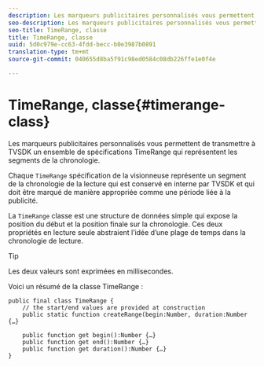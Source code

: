 ```yaml
---
description: Les marqueurs publicitaires personnalisés vous permettent de transmettre à TVSDK un ensemble de spécifications TimeRange qui représentent les segments de la chronologie.
seo-description: Les marqueurs publicitaires personnalisés vous permettent de transmettre à TVSDK un ensemble de spécifications TimeRange qui représentent les segments de la chronologie.
seo-title: TimeRange, classe
title: TimeRange, classe
uuid: 5d0c979e-cc63-4fdd-becc-b0e3987b0891
translation-type: tm+mt
source-git-commit: 040655d8ba5f91c98ed0584c08db226ffe1e0f4e

---
```



# TimeRange, classe{#timerange-class}

Les marqueurs publicitaires personnalisés vous permettent de transmettre à TVSDK un ensemble de spécifications TimeRange qui représentent les segments de la chronologie.

<!--<a id="section_42EB6D62627A424ABA250E3246EFEFC3"></a>-->

Chaque `TimeRange` spécification de la visionneuse représente un segment de la chronologie de la lecture qui est conservé en interne par TVSDK et qui doit être marqué de manière appropriée comme une période liée à la publicité.

La `TimeRange` classe est une structure de données simple qui expose la position du début et la position finale sur la chronologie. Ces deux propriétés en lecture seule abstraient l’idée d’une plage de temps dans la chronologie de lecture.

>[!TIP]
>
>Les deux valeurs sont exprimées en millisecondes.

Voici un résumé de la classe TimeRange :

```
public final class TimeRange {
    // the start/end values are provided at construction 
    public static function createRange(begin:Number, duration:Number {…}
 
    public function get begin():Number {…}
    public function get end():Number {…}
    public function get duration():Number {…}
}
```

